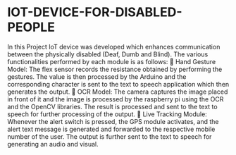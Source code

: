 # IOT-DEVICE-FOR-DISABLED-PEOPLE



In this Project IoT device was developed which enhances communication between the physically disabled (Deaf, Dumb and Blind). The various functionalities performed by each module is as follows:
 Hand Gesture Model: The flex sensor records the resistance obtained by performing the gestures. The value is then processed by the Arduino and the corresponding character is sent to the text to speech application which then generates the output.
 OCR Model: The camera captures the image placed in front of it and the image is processed by the raspberry pi using the OCR and the OpenCV libraries. The result is processed and sent to the text to speech for further processing of the output.
 Live Tracking Module: Whenever the alert switch is pressed, the GPS module activates, and the alert text message is generated and forwarded to the respective mobile number of the user. The output is further sent to the text to speech for generating an audio and visual.
